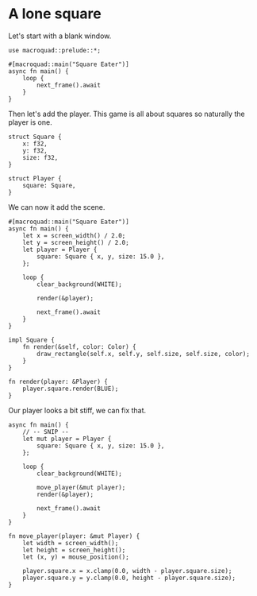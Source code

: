 # A lone square

Let's start with a blank window.

```rust,noplaypen
use macroquad::prelude::*;

#[macroquad::main("Square Eater")]
async fn main() {
    loop {
        next_frame().await
    }
}
```

Then let's add the player. This game is all about squares so naturally the player is one.

```rust,noplaypen
struct Square {
    x: f32,
    y: f32,
    size: f32,
}

struct Player {
    square: Square,
}
```

We can now it add the scene.

```rust,noplaypen
#[macroquad::main("Square Eater")]
async fn main() {
    let x = screen_width() / 2.0;
    let y = screen_height() / 2.0;
    let player = Player {
        square: Square { x, y, size: 15.0 },
    };

    loop {
        clear_background(WHITE);

        render(&player);

        next_frame().await
    }
}

impl Square {
    fn render(&self, color: Color) {
        draw_rectangle(self.x, self.y, self.size, self.size, color);
    }
}

fn render(player: &Player) {
    player.square.render(BLUE);
}
```

Our player looks a bit stiff, we can fix that.

```rust,noplaypen
async fn main() {
    // -- SNIP --
    let mut player = Player {
        square: Square { x, y, size: 15.0 },
    };

    loop {
        clear_background(WHITE);

        move_player(&mut player);
        render(&player);

        next_frame().await
    }
}

fn move_player(player: &mut Player) {
    let width = screen_width();
    let height = screen_height();
    let (x, y) = mouse_position();

    player.square.x = x.clamp(0.0, width - player.square.size);
    player.square.y = y.clamp(0.0, height - player.square.size);
}
```

